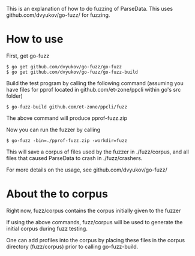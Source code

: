 This is an explanation of how to do fuzzing of ParseData. This uses github.com/dvyukov/go-fuzz/ for fuzzing.

# How to use
First, get go-fuzz 
```
$ go get github.com/dvyukov/go-fuzz/go-fuzz
$ go get github.com/dvyukov/go-fuzz/go-fuzz-build
```

Build the test program by calling the following command 
(assuming you have files for pprof located in github.com/et-zone/ppcli within go's src folder)

```
$ go-fuzz-build github.com/et-zone/ppcli/fuzz
```
The above command will produce pprof-fuzz.zip 


Now you can run the fuzzer by calling

```
$ go-fuzz -bin=./pprof-fuzz.zip -workdir=fuzz
```

This will save a corpus of files used by the fuzzer in ./fuzz/corpus, and
all files that caused ParseData to crash in ./fuzz/crashers.

For more details on the usage, see github.com/dvyukov/go-fuzz/

# About the to corpus

Right now, fuzz/corpus contains the corpus initially given to the fuzzer

If using the above commands, fuzz/corpus will be used to generate the initial corpus during fuzz testing.

One can add profiles into the corpus by placing these files in the corpus directory (fuzz/corpus)
prior to calling go-fuzz-build.
